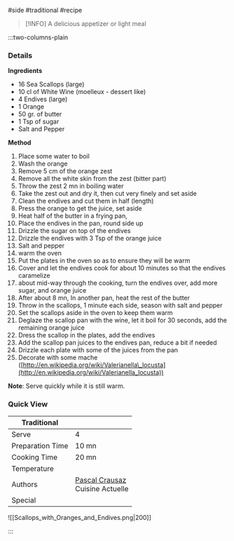 #side #traditional #recipe

> [!INFO]
> A delicious appetizer or light meal

:::two-columns-plain

### Details
**Ingredients**

- 16 Sea Scallops (large)
- 10 cl of White Wine (moelleux - dessert like)
- 4 Endives (large)
- 1 Orange
- 50 gr. of butter
- 1 Tsp of sugar
- Salt and Pepper


**Method**

1. Place some water to boil
2. Wash the orange
3. Remove 5 cm of the orange zest
4. Remove all the white skin from the zest (bitter part)
5. Throw the zest 2 mn in boiling water
6. Take the zest out and dry it, then cut very finely and set aside
7. Clean the endives and cut them in half (length)
8. Press the orange to get the juice, set aside
9. Heat half of the butter in a frying pan,
10. Place the endives in the pan, round side up
11. Drizzle the sugar on top of the endives
12. Drizzle the endives with 3 Tsp of the orange juice
13. Salt and pepper
14. warm the oven
15. Put the plates in the oven so as to ensure they will be warm
16. Cover and let the endives cook for about 10 minutes so that the endives caramelize
  1. about mid-way through the cooking, turn the endives over, add more sugar, and orange juice
17. After about 8 mn, In another pan, heat the rest of the butter
18. Throw in the scallops, 1 minute each side, season with salt and pepper
19. Set the scallops aside in the oven to keep them warm
20. Deglaze the scallop pan with the wine, let it boil for 30 seconds, add the remaining orange juice
21. Dress the scallop in the plates, add the endives
22. Add the scallop pan juices to the endives pan, reduce a bit if needed
23. Drizzle each plate with some of the juices from the pan
24. Decorate with some mache ([http://en.wikipedia.org/wiki/Valerianella\_locusta](http://en.wikipedia.org/wiki/Valerianella_locusta))

**Note**: Serve quickly while it is still warm.

  


  



### Quick View
| Traditional      |                                                |
| ---------------- | ---------------------------------------------- |
| Serve            | 4                                              |
| Preparation Time | 10 mn                                          |
| Cooking Time     | 20 mn                                          |
| Temperature      |                                                |
| Authors          | [Pascal Crausaz](mailto:pascal@askpascal.com)  <br>Cuisine Actuelle |
| Special          |                                                |

![[Scallops_with_Oranges_and_Endives.png|200]]

:::

